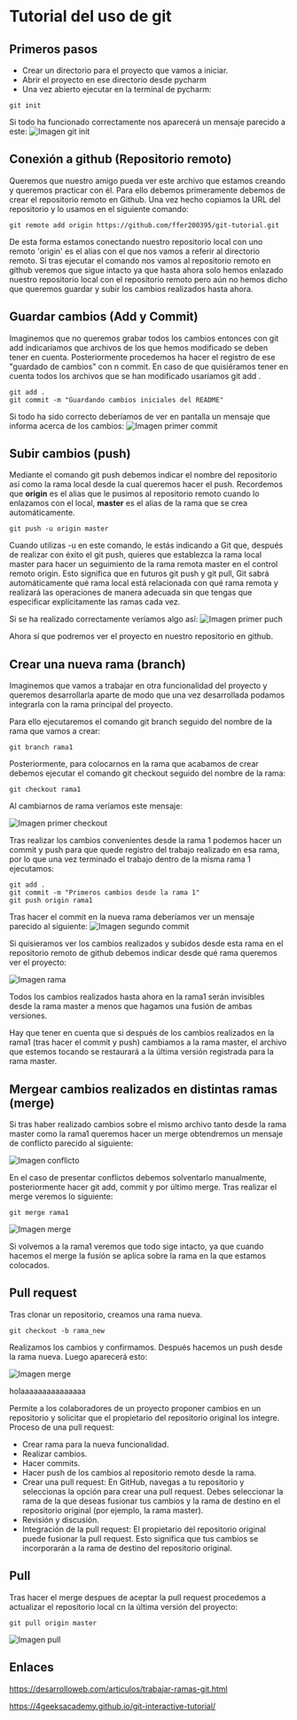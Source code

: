 # Tutorial del uso de git

## Primeros pasos
- Crear un directorio para el proyecto que vamos a iniciar.
- Abrir el proyecto en ese directorio desde pycharm
- Una vez abierto ejecutar en la terminal de pycharm:
```
git init
```
Si todo ha funcionado correctamente nos aparecerá un mensaje parecido a este:
![Imagen git init](pics/git_init.png)

## Conexión a github (Repositorio remoto)
Queremos que nuestro amigo pueda ver este archivo que estamos creando y queremos practicar con él.
Para ello debemos primeramente debemos de crear el repositorio remoto en Github. Una vez hecho copiamos la URL del repositorio y lo usamos en el siguiente comando:
```
git remote add origin https://github.com/ffer200395/git-tutorial.git
```
De esta forma estamos conectando nuestro repositorio local con uno remoto 'origin' es el alias con el que nos vamos a referir al directorio remoto.
Si tras ejecutar el comando nos vamos al repositorio remoto en github veremos que sigue intacto ya que hasta ahora solo hemos enlazado nuestro repositorio local con el repositorio remoto pero aún no hemos dicho que queremos guardar y subir los cambios realizados hasta ahora.

## Guardar cambios (Add y Commit)
Imaginemos que no queremos grabar todos los cambios entonces con git add indicaríamos que archivos de los que hemos modificado se deben tener en cuenta.
Posteriormente procedemos ha hacer el registro de ese "guardado de cambios" con n commit. En caso de que quisiéramos tener en cuenta todos los archivos que se han modificado usaríamos git add .

```
git add .
git commit -m "Guardando cambios iniciales del README"
```
Si todo ha sido correcto deberíamos de ver en pantalla un mensaje que informa acerca de los cambios:
![Imagen primer commit](pics/commit1.png)

## Subir cambios (push)
Mediante el comando git push debemos indicar el nombre del repositorio así como la rama local desde la cual queremos hacer el push.
Recordemos que **origin** es el alias que le pusimos al repositorio remoto cuando lo enlazamos con el local, **master** es el alias de la rama que se crea automáticamente.
```
git push -u origin master
```
Cuando utilizas -u en este comando, le estás indicando a Git que, después de realizar con éxito 
el git push, quieres que establezca la rama local master para hacer un seguimiento de la rama
remota master en el control remoto origin. Esto significa que en futuros git push y git pull, 
Git sabrá automáticamente qué rama local está relacionada con qué rama remota y realizará las 
operaciones de manera adecuada sin que tengas que especificar explícitamente las ramas cada vez.

Si se ha realizado correctamente veríamos algo así:
![Imagen primer puch](pics/push.png)

Ahora sí que podremos ver el proyecto en nuestro repositorio en github.

## Crear una nueva rama (branch)
Imaginemos que vamos a trabajar en otra funcionalidad del proyecto y queremos desarrollarla aparte de modo que una vez desarrollada podamos integrarla con la rama principal del proyecto.

Para ello ejecutaremos el comando git branch seguido del nombre de la rama que vamos a crear:
```
git branch rama1
```
Posteriormente, para colocarnos en la rama que acabamos de crear debemos ejecutar el comando git checkout seguido del nombre de la rama:
```
git checkout rama1
```
Al cambiarnos de rama veríamos este mensaje:

![Imagen primer checkout](pics/checkout.png)

Tras realizar los cambios convenientes desde la rama 1 podemos hacer un commit y push para que quede registro del trabajo realizado en esa rama, por lo que una vez terminado el trabajo dentro de la misma rama 1 ejecutamos:
```
git add .
git commit -m "Primeros cambios desde la rama 1"
git push origin rama1
```
Tras hacer el commit en la nueva rama deberíamos ver un mensaje parecido al siguiente:
![Imagen segundo commit](pics/commit2.png)

Si quisieramos ver los cambios realizados y subidos desde esta rama en el repositorio remoto de github debemos indicar desde qué rama queremos ver el proyecto:

![Imagen rama](pics/branch.png)

Todos los cambios realizados hasta ahora en la rama1 serán invisibles desde la rama master a menos que hagamos una fusión de ambas versiones.

Hay que tener en cuenta que si después de los cambios realizados en la rama1 (tras hacer el commit y push) cambiamos a la rama master, el archivo que estemos tocando se restaurará a la última versión registrada para la rama master.

## Mergear cambios realizados en distintas ramas (merge)

Si tras haber realizado cambios sobre el mismo archivo tanto desde la rama master como la rama1 queremos hacer un merge obtendremos un mensaje de conflicto parecido al siguiente:

![Imagen conflicto](pics/conflict.png)

En el caso de presentar conflictos debemos solventarlo manualmente, posteriormente hacer git add, commit y por último merge. Tras realizar el merge veremos lo siguiente:

```
git merge rama1
```
![Imagen merge](pics/merge.png)

Si volvemos a la rama1 veremos que todo sige intacto, ya que cuando hacemos el merge la fusión se aplica sobre la rama en la que estamos colocados.

## Pull request

Tras clonar un repositorio, creamos una rama nueva. 

```
git checkout -b rama_new
```

Realizamos los cambios y confirmamos. Después hacemos un push desde la rama nueva. Luego aparecerá esto:

![Imagen merge](pics/pull_request.png)

holaaaaaaaaaaaaaaa


Permite a los colaboradores de un proyecto proponer cambios en un repositorio y solicitar que el propietario del repositorio original los integre. Proceso de una pull request:

- Crear rama para la nueva funcionalidad.
- Realizar cambios.
- Hacer commits.
- Hacer push de los cambios al repositorio remoto desde la rama.
- Crear una pull request: En GitHub, navegas a tu repositorio y seleccionas la opción para crear una pull request. Debes seleccionar la rama de la que deseas fusionar tus cambios y la rama de destino en el repositorio original (por ejemplo, la rama master).
- Revisión y discusión.
- Integración de la pull request: El propietario del repositorio original puede fusionar la pull request. Esto significa que tus cambios se incorporarán a la rama de destino del repositorio original.

## Pull

Tras hacer el merge despues de aceptar la pull request procedemos a actualizar el repositorio local cn la última versión del proyecto:

```
git pull origin master
```

![Imagen pull](pics/pull.png)

## Enlaces
https://desarrolloweb.com/articulos/trabajar-ramas-git.html

https://4geeksacademy.github.io/git-interactive-tutorial/